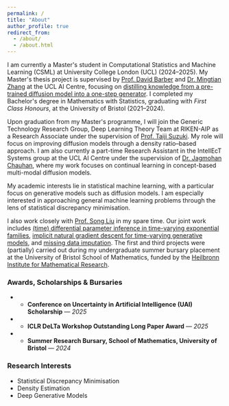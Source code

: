 ```yaml
---
permalink: /
title: "About"
author_profile: true
redirect_from: 
  - /about/
  - /about.html
---
```


I am currently a Master's student in Computational Statistics and Machine Learning (CSML) at University College London (UCL) (2024–2025). My Master's thesis project is supervised by [Prof. David Barber](http://web4.cs.ucl.ac.uk/staff/D.Barber/pmwiki/pmwiki.php) and [Dr. Mingtian Zhang](https://mingtian.ai/) at the UCL AI Centre, focusing on [distilling knowledge from a pre-trained diffusion model into a one-step generator](https://arxiv.org/abs/2508.20646). I completed my Bachelor's degree in Mathematics with Statistics, graduating with *First Class Honours*, at the University of Bristol (2021–2024).  

Upon graduation from my Master's programme, I will join the Generic Technology Research Group, Deep Learning Theory Team at RIKEN-AIP as a Research Associate under the supervision of [Prof. Taiji Suzuki](https://ibis.t.u-tokyo.ac.jp/suzuki/). My role will focus on improving diffusion models through a density ratio–based approach. I am also currently a part-time Research Assistant in the IntellEcT Systems group at the UCL AI Centre under the supervision of [Dr. Jagmohan Chauhan](https://sites.google.com/view/jagmohan-chauhan), where my work focuses on continual learning in concept-based multi-modal diffusion models.  

My academic interests lie in statistical machine learning, with a particular focus on generative models such as diffusion models. I am especially interested in approaching general machine learning problems through the lens of statistical discrepancy minimisation.  

I also work closely with [Prof. Song Liu](https://allmodelsarewrong.net) in my spare time. Our joint work includes [(time) differential parameter inference in time-varying exponential families](https://proceedings.mlr.press/v258/williams25a.html), [implicit natural gradient descent for time-varying generative models](https://arxiv.org/pdf/2502.07650), and [missing data imputation](https://arxiv.org/abs/2505.11749). The first and third projects were (partially) carried out during my undergraduate summer bursary placement at the University of Bristol School of Mathematics, funded by the [Heilbronn Institute for Mathematical Research](https://heilbronn.ac.uk/).

### Awards, Scholarships & Bursaries

- - **Conference on Uncertainty in Artificial Intelligence (UAI) Scholarship** — *2025*
- - **ICLR DeLTa Workshop Outstanding Long Paper Award** — *2025*
- - **Summer Research Bursary, School of Mathematics, University of Bristol** — *2024*  



### Research Interests
- Statistical Discrepancy Minimisation  
- Density Estimation  
- Deep Generative Models  

